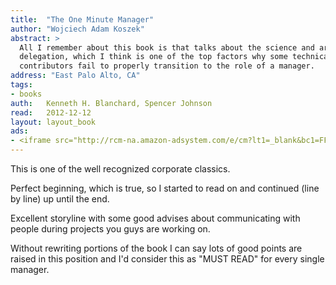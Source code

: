 ```yaml
---
title:	"The One Minute Manager"
author: "Wojciech Adam Koszek"
abstract: >
  All I remember about this book is that talks about the science and art of
  delegation, which I think is one of the top factors why some technical
  contributors fail to properly transition to the role of a manager.
address: "East Palo Alto, CA"
tags:
- books
auth:	Kenneth H. Blanchard, Spencer Johnson
read:	2012-12-12
layout: layout_book
ads:
- <iframe src="http://rcm-na.amazon-adsystem.com/e/cm?lt1=_blank&bc1=FFFFFF&IS2=1&npa=1&bg1=FFFFFF&fc1=000000&lc1=FF0000&t=wkoszek-20&o=1&p=8&l=as4&m=amazon&f=ifr&ref=ss_til&asins=0688014291" style="width:120px;height:240px;" scrolling="no" marginwidth="0" marginheight="0" frameborder="0"></iframe>
---
```

This is one of the well recognized corporate classics.

Perfect beginning, which is true, so I started to read on and continued
(line by line) up until the end.

Excellent storyline with some good advises about communicating with people
during projects you guys are working on.

Without rewriting portions of the book I can say lots of good points are
raised in this position and I'd consider this as "MUST READ" for every
single manager.
